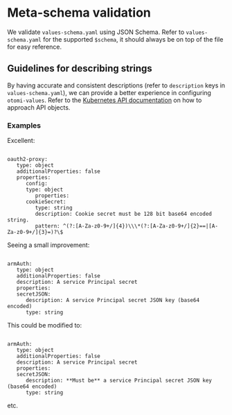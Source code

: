 # Meta-schema validation

We validate `values-schema.yaml` using JSON Schema. Refer to `values-schema.yaml` for the supported `$schema`, it should always be on top of the file for easy reference.

## Guidelines for describing strings

By having accurate and consistent descriptions (refer to `description` keys in `values-schema.yaml`), we can provide a better experience in configuring `otomi-values`. Refer to the [Kubernetes API documentation](https://github.com/kubernetes/community/blob/master/contributors/devel/sig-architecture/api-conventions.md#validation) on how to approach API objects.

### Examples

Excellent:

```

oauth2-proxy:
   type: object
   additionalProperties: false
   properties:
      config:
      type: object
         properties:
      cookieSecret:
         type: string
         description: Cookie secret must be 128 bit base64 encoded string.
         pattern: ^(?:[A-Za-z0-9+/]{4})\\\*(?:[A-Za-z0-9+/]{2}==|[A-Za-z0-9+/]{3}=)?\$

```

Seeing a small improvement:

```

armAuth:
   type: object
   additionalProperties: false
   description: A service Principal secret
   properties:
   secretJSON:
      description: A service Principal secret JSON key (base64 encoded)
      type: string

```

This could be modified to:

```

armAuth:
   type: object
   additionalProperties: false
   description: A service Principal secret
   properties:
   secretJSON:
      description: **Must be** a service Principal secret JSON key (base64 encoded)
      type: string

```

etc.
